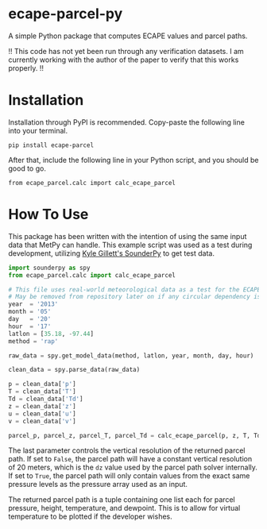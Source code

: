 # ecape-parcel-py
A simple Python package that computes ECAPE values and parcel paths.

!! This code has not yet been run through any verification datasets. I am currently working with the author of the paper to verify that this works properly. !!

# Installation
Installation through PyPI is recommended. Copy-paste the following line into your terminal.

`pip install ecape-parcel`

After that, include the following line in your Python script, and you should be good to go.

`from ecape_parcel.calc import calc_ecape_parcel`

# How To Use
This package has been written with the intention of using the same input data that MetPy can handle. This example script was used as a test during development, utilizing <a href="https://github.com/kylejgillett/sounderpy">Kyle Gillett's SounderPy</a> to get test data.

```python
import sounderpy as spy
from ecape_parcel.calc import calc_ecape_parcel

# This file uses real-world meteorological data as a test for the ECAPE parcel code. 
# May be removed from repository later on if any circular dependency issues come up
year  = '2013' 
month = '05'
day   = '20'
hour  = '17'
latlon = [35.18, -97.44]
method = 'rap' 

raw_data = spy.get_model_data(method, latlon, year, month, day, hour)

clean_data = spy.parse_data(raw_data)

p = clean_data['p']
T = clean_data['T']
Td = clean_data['Td']
z = clean_data['z']
u = clean_data['u']
v = clean_data['v'] 

parcel_p, parcel_z, parcel_T, parcel_Td = calc_ecape_parcel(p, z, T, Td, u, v, True)
```

The last parameter controls the vertical resolution of the returned parcel path. If set to `False`, the parcel path will have a constant vertical resolution of 20 meters, which is the `dz` value used by the parcel path solver internally. If set to `True`, the parcel path will only contain values from the exact same pressure levels as the pressure array used as an input.

The returned parcel path is a tuple containing one list each for parcel pressure, height, temperature, and dewpoint. This is to allow for virtual temperature to be plotted if the developer wishes.
